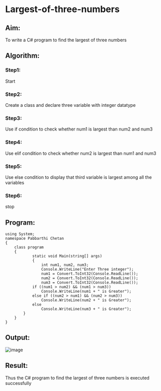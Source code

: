 # Largest-of-three-numbers
## Aim:
To write a C# program to find the largest of three numbers

## Algorithm:
### Step1: 
Start
### Step2:
Create a class and declare three variable with integer datatype
### Step3:
Use if condition to check whether num1 is largest than num2 and num3
### Step4:
Use elif condition to check whether num2 is largest than num1 and num3
### Step5:
Use else condition to display that third variable is largest among all the variables
### Step6:
stop

## Program:
~~~
using System;
namespace Pabbarthi Chetan
{
    class program
    {
            static void Main(string[] args)
            {
                int num1, num2, num3;
                Console.WriteLine("Enter Three integer");
                num1 = Convert.ToInt32(Console.ReadLine());
                num2 = Convert.ToInt32(Console.ReadLine());
                num3 = Convert.ToInt32(Console.ReadLine());
            if ((num1 > num2) && (num1 > num3))
                Console.WriteLine(num1 + " is Greater");
            else if ((num2 > num1) && (num2 > num3))
                Console.WriteLine(num2 + " is Greater");
            else
                Console.WriteLine(num3 + " is Greater");
        }
    }
}
~~~

## Output:
![image](https://user-images.githubusercontent.com/75260837/187343513-9742272e-87a9-4586-a91f-ee49629cd127.png)
## Result:
Thus the C# program to find the largest of three numbers is executed successfully
